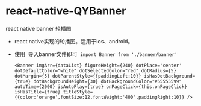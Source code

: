 # react-native-QYBanner
react native banner 轮播图

* react native实现的轮播图。适用于ios、android。
* 使用
  导入banner文件即可
  `import Banner from './banner/banner'`
  
  `
       <Banner
           imgArr={dataList}
           figureHeight={240}
           dotPlace='center'
           dotDefaultColor="white"
           dotSelectedColor="red"
           dotRadius={5}
           dotMargin={5}
           dotParentStyle={{paddingLeft:10}}
           isHasDotBackground={true}
           dotBackgroundHeight={30}
           dotBackgroundColor="#55555599"
           autoTime={2000}
           isAutoPlay={true}
           onPageClick={this.onPageClick}
           isHasTitle={true}
           titleStyle={{color:'orange',fontSize:12,fontWeight:'400',paddingRight:10}}
       />
  `
